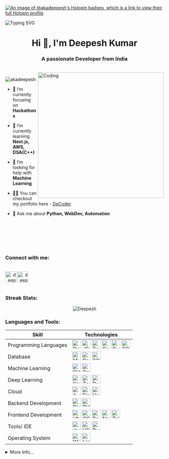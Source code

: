 [![An image of @akadeepesh's Holopin badges, which is a link to view their full Holopin profile](https://holopin.me/akadeepesh)](https://holopin.io/@akadeepesh)

![Typing SVG](https://readme-typing-svg.demolab.com?font=Fira+Code&pause=1000&width=435&lines=I'm+Into+Full+Stack+Web+Development;Interested+In+Machine+Learning+;Python+Is+%E2%9D%A4%EF%B8%8F+%5E_%5E)

<h1 align="center">Hi 👋, I'm Deepesh Kumar</h1>
<h3 align="center">A passionate Developer from India</h3><br>
<img align="right" alt="Coding" width="400" src="https://camo.githubusercontent.com/c1dcb74cc1c1835b1d716f5051499a2814c683c806b15f04b0eba492863703e9/68747470733a2f2f63646e2e6472696262626c652e636f6d2f75736572732f3733303730332f73637265656e73686f74732f363538313234332f6176656e746f2e676966">

<p align="left"> <img src="https://komarev.com/ghpvc/?username=akadeepesh&label=Profile%20Views&color=lightgrey&style=for-the-badge" alt="akadeepesh" /> </p>

- 🔭 I’m currently focusing on **Hackathons**

- 🌱 I’m currently learning **Next.js, AWS, DSA(C++)**

- 🤝 I’m looking for help with **Machine Learning**

- 👨‍💻 You can checkout my portfolio here - <a href="https://deepesh-portfolio.vercel.app/">DeCoder</a>

- 💬 Ask me about **Python, WebDev, Automation**

<br><br><br><br><br>
<h3 align="left">Connect with me:</h3><br>
<div>
<span align="right">
  <a href="https://mail.google.com/mail/?view=cm&source=mailto&to=[deepesh.kumar.ug21@nsut.ac.in]" target="blank">
  <img width="35" height="35" align="left" src="https://www.vectorlogo.zone/logos/gmail/gmail-tile.svg" alt="deepeshmhatredm" />
  </a>
  <a href="https://linkedin.com/in/deepesh-kumar-b884b022b" target="blank">
  <img  width="35" height="35" align="left" src="https://www.vectorlogo.zone/logos/linkedin/linkedin-tile.svg" alt="deepeshmhatredm" />
</a>
</div>
<!-- <p align="center">
<a href="https://linkedin.com/in/deepesh-kumar-b884b022b" target="blank"><img align="center" src="https://raw.githubusercontent.com/rahuldkjain/github-profile-readme-generator/master/src/images/icons/Social/linked-in-alt.svg" alt="deepesh-kumar-b884b022b" height="50" width="60" /></a>
<a href="https://www.hackerrank.com/deepesh_kumar_u1" target="blank"><img align="center" src="https://raw.githubusercontent.com/rahuldkjain/github-profile-readme-generator/master/src/images/icons/Social/hackerrank.svg" alt="deepesh_kumar_u1" height="90" width="90" /></a>
</p> -->
<br><br><br>
<h3>Streak Stats:</h3>

<p align='center'><img src="https://github-readme-streak-stats.herokuapp.com/?user=akadeepesh&theme=tokyonight" alt="Deepesh"/></p>

<h3 align="left">Languages and Tools:</h3>


<!---This keeps the images aligned side to side-->
[tech_tools_anchor]: #--

<!---------------------------Table Starts from here --------------------------->

<!-- Logos taken from https://simpleicons.org/ -->

<div align="center">

| Skill | Technologies|
|---|---|
| Programming Languages |[<img src="https://img.shields.io/badge/Python-282C34?style=flat-square&logo=python&logoColor=F7DF1E" alt="Python" title="Python" height="27" />][tech_tools_anchor] [<img src="https://img.shields.io/badge/Javascript-282C34?style=flat-square&logo=Javascript&logoColor=F7DF1E" alt="JS" title="JS" height="27" />][tech_tools_anchor] [<img src="https://img.shields.io/badge/Typescript-282C34?style=flat-square&logo=Typescript&logoColor=3178C6" alt="Typescript" title="Typescript" height="27" />][tech_tools_anchor] [<img src="https://img.shields.io/badge/C++-282C34?style=flat-square&logo=cplusplus&logoColor=00599C" alt="C++" title="C++" height="27" />][tech_tools_anchor] [<img src="https://img.shields.io/badge/C-282C34?style=flat-square&logo=c&logoColor=#A8B9CC" alt="C" title="C" height="27" />][tech_tools_anchor] [<img src="https://img.shields.io/badge/SQL-282C34?style=flat-square&logo=&logoColor=4479A1" alt="SQL" title="SQL" height="27" />][tech_tools_anchor] |
| Database |[<img src="https://img.shields.io/badge/MySQL-282C34?logo=MySQL&style=flat-square&logoColor=4479A1" alt="MySQL" title="MySQL" height="27" />][tech_tools_anchor] [<img src="https://img.shields.io/badge/PostgreSQL-282C34?style=flat-square&logo=PostgreSQL&logoColor=4169E1" alt="PostgreSQL" title="PostgreSQL logo" height="27" />][tech_tools_anchor] [<img src="https://img.shields.io/badge/SQLite-282C34?logo=sqlite&style=flat-square&logoColor=003B57" alt="SQLite" title="SQLite" height="27" />][tech_tools_anchor] |
| Machine Learning | [<img src="https://img.shields.io/badge/Scikit Learn-282C34?logo=scikit-learn&logoColor=F7931EC" alt="Sklearn" title="SkLearn" height="27" />][tech_tools_anchor] [<img src="https://img.shields.io/badge/OpenCV-282C34?logo=opencv&logoColor=ff2d23" alt="OpenCv" title="OpenCV" height="27" />][tech_tools_anchor] |
| Deep Learning | [<img src="https://img.shields.io/badge/Keras-282C34?logo=keras&logoColor=D00000" alt="Keras" title="Keras" height="27" />][tech_tools_anchor] [<img src="https://img.shields.io/badge/Tensorflow-282C34?logo=Tensorflow&logoColor=FF6F00" alt="Tensorflow" title="Tensorflow" height="27" />][tech_tools_anchor] [<img src="https://img.shields.io/badge/Pytorch-282C34?logo=pytorch&logoColor=EE4C2C" alt="Pytorch" title="Pytorch" height="27" />][tech_tools_anchor]  |
| Cloud | [<img src="https://img.shields.io/badge/AWS-282C34?style=flat-square&logo=AmazonAWS&logoColor=#FF9900" alt="AWS" title="AWS" height="27" />][tech_tools_anchor] [<img src="https://img.shields.io/badge/Firebase-282C34?style=flat-square&logo=Firebase&logoColor=FFCA28" alt="Firebase" title="Firebase" height="27" />][tech_tools_anchor] [<img src="https://img.shields.io/badge/Vercel-282C34?style=flat-square&logo=Vercel&logoColor=ffff" alt="Vercel" title="Vercel" height="27" />][tech_tools_anchor] |
| Backend Development | [<img src="https://img.shields.io/badge/Django-282C34?style=flat-square&logo=Django&logoColor=0bb73f" alt="Django" title="Django" height="27" />][tech_tools_anchor] [<img src="https://img.shields.io/badge/PHP-282C34?style=flat-square&logo=php&logoColor=777BB4" alt="PHP" title="PHP" height="27" />][tech_tools_anchor] |
| Frontend Development | [<img src="https://img.shields.io/badge/HTML-282C34?style=flat-square&logo=Html5&logoColor=E34F26" alt="Html" title="Html" height="27" />][tech_tools_anchor] [<img src="https://img.shields.io/badge/CSS-282C34?style=flat-square&logo=Css3&logoColor=1572B6" alt="CSS" title="CSS" height="27" />][tech_tools_anchor] [<img src="https://img.shields.io/badge/React-282C34?style=flat-square&logo=React&logoColor=61DAFB" alt="React" title="React" height="27" />][tech_tools_anchor] [<img src="https://img.shields.io/badge/NextJS-282C34?style=flat-square&logo=Next.Js&logoColor=ffff" alt="NextJS" title="NextJS" height="27" />][tech_tools_anchor] [<img src="https://img.shields.io/badge/Tailwind CSS-282C34?style=flat-square&logo=TailwindCSS&logoColor=06B6D4" alt="Tailwind CSS" title="Tailwind CSS" height="27" />][tech_tools_anchor]
| Tools/ IDE | [<img src="https://img.shields.io/badge/Jupyter -282C34?logo=Jupyter&logoColor=F37626" alt="Jupyter Notebook" title="Jupter Notebook" height="27" />][tech_tools_anchor] [<img src="https://img.shields.io/badge/VS Code-282C34?logo=Visual-studio-Code&logoColor=007ACC" alt="VS Code" title="VS Code" height="27" />][tech_tools_anchor]  [<img src="https://img.shields.io/badge/Pycharm-282C34?logo=Pycharm&logoColor=000000" alt="Pycharm" title="Pycharm" height="27" />][tech_tools_anchor]
| Operating System | [<img src="https://img.shields.io/badge/Windows-282C34?logo=Windows&logoColor=0078D6" alt="Windows" title="Windows" height="27" />][tech_tools_anchor] [<img src="https://img.shields.io/badge/Ubuntu-282C34?style=flat-square&logo=Ubuntu&logoColor=E95420" alt="Linux" title="Ubuntu Logo" height="27" />][tech_tools_anchor] |

</div>  
  
<!---------------------------Table Ends from here --------------------------->


<details>
<summary>More Info...</summary>
<h2>My Github Stats</h2>

![Deepesh's GitHub stats](https://github-readme-stats.vercel.app/api?username=akadeepesh&show_icons=true&theme=tokyonight)

[![Top Langs](https://github-readme-stats.vercel.app/api/top-langs/?username=akadeepesh&&size_weight=0&count_weight=1&show_icons=true&locale=en&layout=compact&theme=tokyonight)](https://github.com/akadeepesh/github-readme-stats)

![Summary](https://github-profile-summary-cards.vercel.app/api/cards/profile-details?username=akadeepesh&theme=tokyonight)
</details>
